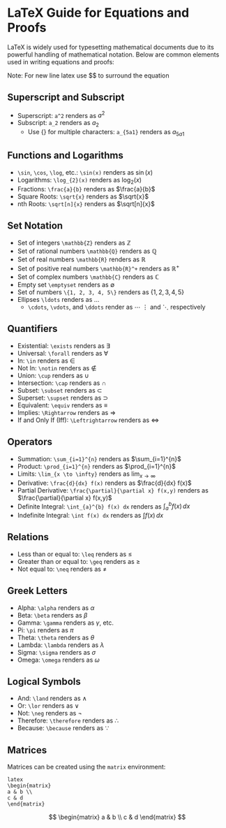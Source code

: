 # LaTeX Guide for Equations and Proofs

LaTeX is widely used for typesetting mathematical documents due to its powerful handling of mathematical notation. Below are common elements used in writing equations and proofs:

Note: For new line latex use \$\$ to surround the equation

## Superscript and Subscript

- Superscript: `a^2` renders as  $a^2$
- Subscript: `a_2` renders as $a_2$
	- Use {} for multiple characters: `a_{5a1}` renders as $a_{5a1}$

## Functions and Logarithms

- `\sin`, `\cos`, `\log`, etc.: `\sin(x)` renders as $\sin(x)$
- Logarithms: `\log_{2}(x)` renders as $\log_{2}(x)$
- Fractions: `\frac{a}{b}` renders as $\frac{a}{b}$
- Square Roots: `\sqrt{x}` renders as $\sqrt{x}$
- nth Roots: `\sqrt[n]{x}` renders as $\sqrt[n]{x}$

## Set Notation

- Set of integers `\mathbb{Z}` renders as $\mathbb{Z}$
- Set of rational numbers `\mathbb{Q}` renders as $\mathbb{Q}$
- Set of real numbers `\mathbb{R}` renders as $\mathbb{R}$
- Set of positive real numbers `\mathbb{R}^+` renders as $\mathbb{R}^+$
- Set of complex numbers `\mathbb{C}` renders as $\mathbb{C}$
- Empty set `\emptyset` renders as $\emptyset$ 
- Set of numbers  `\{1, 2, 3, 4, 5\}` renders as $\{1, 2, 3, 4, 5 \}$
- Ellipses `\ldots` renders as $\ldots$  
	- `\cdots`, `\vdots`, and `\ddots` render as $\cdots$ $\vdots$ and $\ddots$ respectively
## Quantifiers

- Existential: `\exists` renders as $\exists$
- Universal: `\forall` renders as $\forall$
- In: `\in` renders as $\in$
- Not In: `\notin` renders as $\notin$
- Union: `\cup` renders as $\cup$
- Intersection: `\cap` renders as $\cap$
- Subset: `\subset` renders as $\subset$
- Superset: `\supset` renders as $\supset$
- Equivalent: `\equiv` renders as $\equiv$
- Implies: `\Rightarrow` renders as $\Rightarrow$
- If and Only If (Iff): `\Leftrightarrow` renders as $\Leftrightarrow$

## Operators

- Summation: `\sum_{i=1}^{n}` renders as $\sum_{i=1}^{n}$
- Product: `\prod_{i=1}^{n}` renders as $\prod_{i=1}^{n}$
- Limits: `\lim_{x \to \infty}` renders as $\lim_{x \to \infty}$
- Derivative: `\frac{d}{dx} f(x)` renders as $\frac{d}{dx} f(x)$
- Partial Derivative: `\frac{\partial}{\partial x} f(x,y)` renders as $\frac{\partial}{\partial x} f(x,y)$
- Definite Integral: `\int_{a}^{b} f(x) dx` renders as $\int_{a}^{b} f(x) \, dx$
- Indefinite Integral: `\int f(x) dx` renders as $\int f(x) \, dx$

## Relations

- Less than or equal to: `\leq` renders as $\leq$
- Greater than or equal to: `\geq` renders as $\geq$
- Not equal to: `\neq` renders as $\neq$

## Greek Letters

- Alpha: `\alpha` renders as $\alpha$
- Beta: `\beta` renders as $\beta$
- Gamma: `\gamma` renders as $\gamma$, etc.
- Pi: `\pi` renders as $\pi$
- Theta: `\theta` renders as $\theta$
- Lambda: `\lambda` renders as $\lambda$
- Sigma: `\sigma` renders as $\sigma$
- Omega: `\omega` renders as $\omega$

## Logical Symbols

- And: `\land` renders as $\land$
- Or: `\lor` renders as $\lor$
- Not: `\neg` renders as $\neg$
- Therefore: `\therefore` renders as $\therefore$
- Because: `\because` renders as $\because$

## Matrices

Matrices can be created using the `matrix` environment:

```
latex
\begin{matrix}
a & b \\
c & d
\end{matrix}
```
$$
\begin{matrix}
a & b \\
c & d
\end{matrix}
$$
